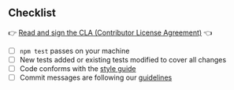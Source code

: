 <!--
Please provide a high-level description of the changes made by your pull request.

Include references to all related GitHub issues and other pull requests, for example:

Fixes #123
Implements #254
See also #23
-->

## Checklist

👉 [Read and sign the CLA (Contributor License Agreement)](https://cla.strongloop.com/agreements/strongloop/loopback-connector-mqlight) 👈

- [ ] `npm test` passes on your machine
- [ ] New tests added or existing tests modified to cover all changes
- [ ] Code conforms with the [style guide](https://loopback.io/doc/en/contrib/style-guide-es6.html)
- [ ] Commit messages are following our [guidelines](https://loopback.io/doc/en/contrib/git-commit-messages.html)
